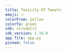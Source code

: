 ```yaml
---
title: Toxicity Of Tweets
emoji: 📈
colorFrom: yellow
colorTo: green
sdk: streamlit
sdk_version: 1.19.0
app_file: app.py
pinned: false
---
```

